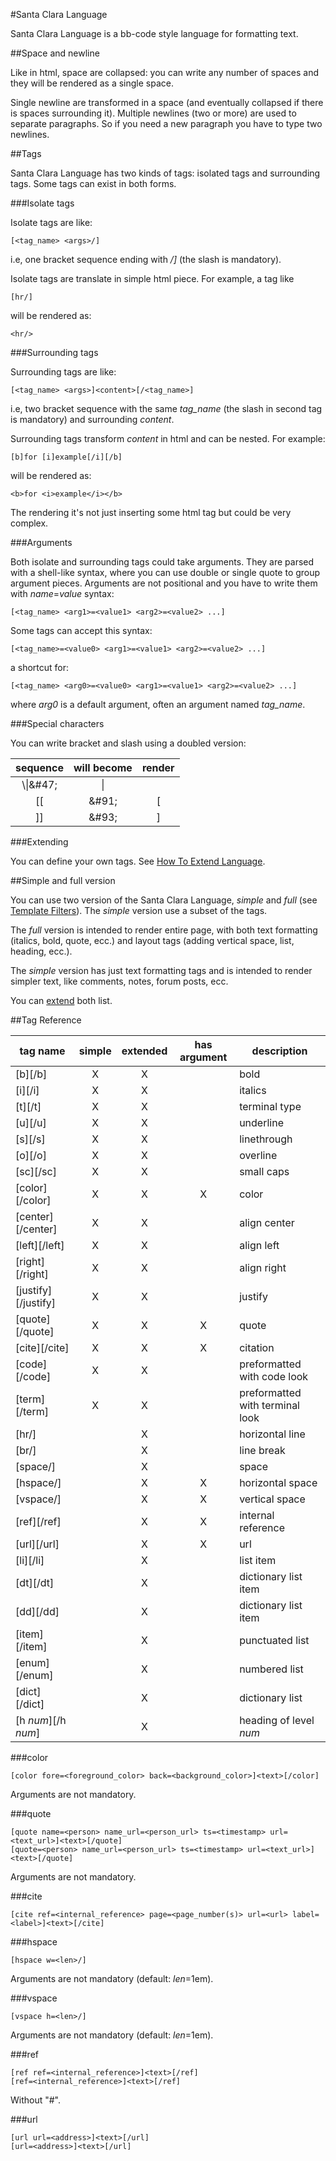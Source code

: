 #Santa Clara Language

Santa Clara Language is a bb-code style language for formatting text.

##Space and newline

Like in html, space are collapsed: you can write any number of spaces
and they will be rendered as a single space.

Single newline are transformed in a space (and eventually collapsed if
there is spaces surrounding it). Multiple newlines (two or more) are
used to separate paragraphs. So if you need a new paragraph you have
to type two newlines.

##Tags

Santa Clara Language has two kinds of tags: isolated tags and
surrounding tags. Some tags can exist in both forms.

###Isolate tags

Isolate tags are like:
```
[<tag_name> <args>/]
```
i.e, one bracket sequence ending with _/]_ (the slash is mandatory).

Isolate tags are translate in simple html piece. For example, a tag like
```
[hr/]
```
will be rendered as:
```
<hr/>
```

###Surrounding tags

Surrounding tags are like: 
``` 
[<tag_name> <args>]<content>[/<tag_name>] 
```
i.e, two bracket sequence with the same _tag_name_ (the slash
in second tag is mandatory) and surrounding _content_.

Surrounding tags transform _content_ in html and can be nested. For example:
```
[b]for [i]example[/i][/b]
```
will be rendered as:
```
<b>for <i>example</i></b>
```
The rendering it's not just inserting some html tag but could be very complex.

###Arguments

Both isolate and surrounding tags could take arguments. They are
parsed with a shell-like syntax, where you can use double or single
quote to group argument pieces. Arguments are not positional and you
have to write them with _name_=_value_ syntax:
```
[<tag_name> <arg1>=<value1> <arg2>=<value2> ...]
```

Some tags can accept this syntax:
```
[<tag_name>=<value0> <arg1>=<value1> <arg2>=<value2> ...]
```
a shortcut for:
```
[<tag_name> <arg0>=<value0> <arg1>=<value1> <arg2>=<value2> ...]
```
where _arg0_ is a default argument, often an argument named _tag_name_.

###Special characters

You can write bracket and slash using a doubled version:

| sequence | will become | render |
|:-------:|:-------:|:------:|
|\\\\|\&#47;|\|
|[[|\&#91;|[|
|]]|\&#93;|]|

###Extending

You can define your own tags. See [How To Extend Language](extend_language.md).

##Simple and full version

You can use two version of the Santa Clara Language, _simple_ and
_full_ (see [Template Filters](santa_clara_editor.md)). The _simple_
version use a subset of the tags.

The _full_ version is intended to render entire page, with both text
formatting (italics, bold, quote, ecc.) and layout tags (adding
vertical space, list, heading, ecc.).

The _simple_ version has just text formatting tags and is intended to
render simpler text, like comments, notes, forum posts, ecc.

You can [extend](extend_language.md) both list.


##Tag Reference

| tag name | simple | extended | has argument | description |
|----|:----:|:----:|:----:|----|
| [b][/b] |X|X||bold|
| [i][/i] |X|X||italics|
| [t][/t] |X|X||terminal type|
| [u][/u] |X|X||underline|
| [s][/s] |X|X||linethrough|
| [o][/o] |X|X||overline|
| [sc][/sc] |X|X||small caps|
| [color][/color] |X|X|X|color|
| [center][/center] |X|X||align center|
| [left][/left] |X|X||align left|
| [right][/right] |X|X||align right|
| [justify][/justify] |X|X||justify|
| [quote][/quote] |X|X|X|quote|
| [cite][/cite] |X|X|X|citation|
| [code][/code] |X|X||preformatted with code look|
| [term][/term] |X|X||preformatted with terminal look|
| [hr/] ||X||horizontal line|
| [br/] ||X||line break|
| [space/] ||X||space|
| [hspace/] ||X|X|horizontal space|
| [vspace/] ||X|X|vertical space|
| [ref][/ref] ||X|X|internal reference|
| [url][/url] ||X|X|url|
| [li][/li] ||X||list item|
| [dt][/dt] ||X||dictionary list item|
| [dd][/dd] ||X||dictionary list item|
| [item][/item] ||X||punctuated list|
| [enum][/enum] ||X||numbered list|
| [dict][/dict] ||X||dictionary list|
| [h _num_][/h _num_] ||X||heading of level _num_|

###color

```
[color fore=<foreground_color> back=<background_color>]<text>[/color]
```

Arguments are not mandatory.

###quote

```
[quote name=<person> name_url=<person_url> ts=<timestamp> url=<text_url>]<text>[/quote]
[quote=<person> name_url=<person_url> ts=<timestamp> url=<text_url>]<text>[/quote]
```

Arguments are not mandatory.

###cite

```
[cite ref=<internal_reference> page=<page_number(s)> url=<url> label=<label>]<text>[/cite]
```

###hspace

```
[hspace w=<len>/]
```

Arguments are not mandatory (default: _len_=1em).

###vspace

```
[vspace h=<len>/]
```

Arguments are not mandatory (default: _len_=1em).

###ref

```
[ref ref=<internal_reference>]<text>[/ref]
[ref=<internal_reference>]<text>[/ref]
```

Without "#".

###url

```
[url url=<address>]<text>[/url]
[url=<address>]<text>[/url]
```

